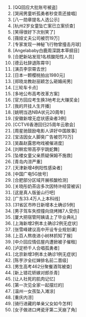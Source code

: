 
1. [QQ回应大批账号被盗]
1. [哭闹男童听孤勇者秒变乖还接唱]
1. [八一勋章提名人选公示]
1. [杭州2岁女童坠亡案已立案侦查]
1. [笑得很好下次别笑了]
1. [薇娅丈夫公司被罚19万]
1. [专家发现一神秘飞行物曾撞击月球]
1. [Angelababy白鹿周深跳本草纲目]
1. [合肥新站发现1名核酸阳性人员]
1. [德云社辞退陈霄华]
1. [演员李崇霄去世]
1. [日本一颗樱桃拍出1980元]
1. [郑晓龙教赵丽颖怎么砸婚闹男]
1. [三轮车卡点]
1. [多地公布高考改革方案]
1. [官方回应考生换3地考北大赚奖金]
1. [我的开挂人生开播]
1. [姚明当选NBA状元20周年]
1. [安徽新增无症状感染者3例]
1. [CCTV6香港回归25周年云歌会]
1. [周星驰鼓励电影人讲好中国故事]
1. [宝洁因女人脚臭广告被罚70万]
1. [吴磊赵露思吻戏被催进度]
1. [刘畊宏带高亭宇跳蛇舞]
1. [坠楼女童父亲质疑保姆不施救]
1. [青岛内涝严重]
1. [天津新增4例阳性感染者]
1. [中国广电5G放号]
1. [合肥部分区域开展核酸检测]
1. [关晓彤奶茶店多次因特许经营被诉]
1. [这是真人版釜山行吧]
1. [广东33.4万人上本科线]
1. [31省区市昨日新增本土确诊5例]
1. [男子驾车失控撞向烧烤摊7人受伤]
1. [厦大把宿管阿姨请上了毕业典礼]
1. [上海新增2例本土确诊2例无症状]
1. [张雪峰建议高中开设专业规划课]
1. [上百人熬夜进小树林抓知了猴]
1. [中介回应情侣屋内遭掀被子催租]
1. [泸定桥千人合唱孤勇者]
1. [北京新增3例本土确诊1例无症状]
1. [陈芋汐全红婵排名前二晋级]
1. [男生高考462分聚餐酒驾被查]
1. [新上错花轿嫁对郎杀青]
1. [让人社死的肌肉记忆]
1. [第一次见全家一起摆烂的]
1. [温州一女孩坠入滩涂]
1. [重庆内涝]
1. [骑行进藏的单亲父女如今怎样]
1. [女子做进口烤瓷牙第二天崩了角]